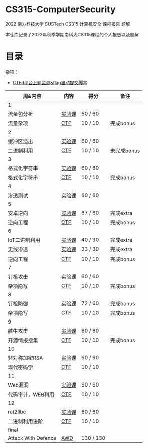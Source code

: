 # CS315-ComputerSecurity
2022 南方科技大学 SUSTech CS315 计算机安全 课程报告 题解

本仓库记录了2022年秋季学期南科大CS315课程的个人报告以及题解

# 目录

杂项：
- [CTFd平台上题监测&flag自动提交脚本](ctfd.py)

周&内容 | 内容 | 得分 | 备注  
-- | --- | -- | --
1 | | | 
流量包分析 | [实验课](week1/lab.md) | 60 / 60 | 
流量杂项 | [CTF](week1/ctf.md) | 10 / 10 | 完成bonus
2 | | | 
缓冲区溢出 |[实验课](week2/lab.md) | 60 / 60 | 
二进制利用 | [CTF](week2/ctf.md) | 10 / 10 | 未完成bonus
3 | | | 
格式化字符串 | [实验课](week3/lab.md) | 60 / 60 | 
格式化字符串 | [CTF](week3/wp.md) | 10 / 10 | 完成bonus
4 | | | 
渗透测试 | [实验课](week4/lab.md) | 60 / 60 | 
5 | | |  
安卓逆向 | [实验课](week5/lab.md) | 67 / 60 | 完成extra
逆向工程 | [CTF](week5/wp.md) | 10 / 10 | 完成bonus
6 | | | 
IoT二进制利用 | [实验课](week6/lab1.md) | 40 / 30 | 完成extra
无线渗透 | [实验课](week6/lab2.md) | 33 / 30 | 完成extra  
逆向工程 | [CTF](week6/wp.md) | 10 / 10 | 完成bonus
7 | | | 
钉枪攻击 | [实验课](week7/lab.md) | 60 / 60 | 
杂项隐写 | [CTF](week7/wp.md) | 10 / 10 | 完成bonus
8 | | | 
钉枪防御 | [实验课](week8/lab.md) | 72 / 60 | 完成bonus
杂项隐写 | [CTF](week8/wp.md) | 10 / 10 | 完成bonus
9 | | | 
脏牛攻击 | [实验课](week9/lab.md) | 60 / 60 | 
开源情报搜集 | [CTF](week9/wp.md) | 10 / 10 | 完成bonus
10 | | | 
非对称加密RSA | [实验课](weeka/lab.md) | 60 / 60  | 
现代密码学 | [CTF](weeka/wp.md) | 10 / 10 | 
11 | | | 
Web漏洞 | [实验课](weekb/lab.md) | 60 / 60 | 
代码审计，WEB利用 | [CTF](weekb/wp.md) | 10 / 10 | 
12 | | | 
ret2libc | [实验课](weekc/lab.md) | 60 / 60 | 
二进制利用进阶 | [CTF](weekc/wp.md) | 10 / 10 | 
final | | | 
Attack With Defence | [AWD](awd/wp.md) | 130 / 130 | 
